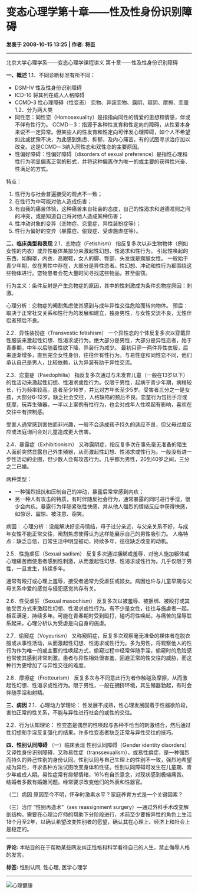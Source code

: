 # 变态心理学第十章——性及性身份识别障碍

**发表于 2008-10-15 13:25 | 作者: 将臣**

---

北京大学心理学系——变态心理学课程讲义 第十章——性及性身份识别障碍

**一、概述**
1.1．不同诊断标准有所不同： 
- DSM-IV 性及性身份识别障碍 
- ICD-10 将其列在成人人格障碍 
- CCMD-3 性心理障碍（性变态） 恋物、异装恋物、露阴、窥阴、摩擦、恋童 
1.2．分为两大类 
- 同性恋：同性恋（Homosexuality）是指指向同性的情爱的思想和情感，伴或不伴有性行为。 
CCMD－3：指源于各种性发育和性定向的障碍，从性爱本身来说不一定异常。但某些人的性发育和性定向可伴发心理障碍，如个人不希望如此或犹豫不决，为此感到焦虑、抑郁，及内心痛苦，有的试图寻求治疗加以改变。这是CCMD－3纳入同性恋和双性恋的主要原因。 
- 性偏好障碍：性偏好障碍（disorders of sexual preference）是指性心理和性行为明显偏离正常的形式，并将这种偏离作为唯一的或主要的获得性兴奋、性满足的方式。 

特点：
1. 性行为与社会普遍接受的观点不一致；
2. 在性行为中可能对他人造成伤害；
3. 有自我的痛苦体验，这种痛苦来自社会的态度，自己的性渴求和道德准则之间的冲突，或是知道自己将对他人造成某种伤害；
4. 性冲动对象的变异（恋物症、恋童症、异性装扮症等）；
5. 性行为偏好的变异（暴露症、偷窥症、受虐施虐症等）。

**二、临床类型和表现**
2.1．恋物症（Fetishism） 
指反复多次以非生物物体（例如女性的内衣）或异性躯体某部分来激起性幻想、性渴求和性行为。
引起性唤起的东西，如胸罩，内衣，高跟鞋，女人的脚、臀部、头发或是瘸腿女性。 
一般始于青少年期，仅在男性中存在，大部分是异性恋者。性幻想、冲动和性行为都围绕这些物体进行。恋物患者会花大量时间寻找这些物品，甚至偷窃。 

行为主义：条件反射是产生恋物症的原因，其中的性刺激成为条件恋物症原因：刺激。

心理分析：恋物症的阉割焦虑使其感到与成年异性交往危险而转向物体。 
预后：取决于正常社交关系和性行为的发展和建立，独身男性，与女性交流不良，无性伴侣者预后不良。

2.2．异性装扮症（Transvestic fetishism） 
一个异性恋的个体反复多次以穿戴异性服装来激起性幻想、性渴求或行为。绝大部分是男性，大部分是异性恋者，始于青春期，中年以后随着性欲下降，异装行为减少。 
最初只穿一两件异性衣服，后来逐渐增多，直到完全女性身份，往往伴有性行为。与易性症和同性恋不同，他们承认自己是男人，比较依赖，认为异装有助于异性交流。 

2.3．恋童症（Paedophilia） 
指反复多次通过与未发育儿童（一般在13岁以下）的性活动来激起性幻想、性渴求或性行为。仅限于男性，起病于青少年期，病程较长，行为频率较高。患者至少16岁，并比对方年长至少5岁。受害者三分之一是女孩，大部分6-12岁。缺乏社会交往，人格缺陷的预后不良。恋童行为包括手淫或抚摩，玩弄生殖器。一半以上案例有性行为，也会对成年人性唤起有影响，喜欢在交往中有控制感。 

受害人通常感到害怕而非兴趣，一般不会造成孩子持久的适应不良，但父母过度反应或法庭询问会对儿童造成更大伤害。

2.4．暴露症（Exhibitionism） 
又称露阴症，指反复多次在事先毫无准备的陌生人面前突然显露自己外生殖器，从而激起性幻想、性渴求或性行为。一般没有进一步性活动的企图，但少数人会有攻击行为。几乎都为男性，20到40岁之间，三分之二已婚。

两种类型：
- 一种强烈抵抗和压制自己的冲动，暴露后常常感到内疚； 
- 另一种人有攻击的特质，有时伴随反社会行为，通常暴露的同时进行手淫，很少会内疚。暴露行为伴随紧张性快感，并从他人强烈的情绪反应中获得快感，如惊讶、震惊、被注意、窃笑。 

病因：
心理分析：没能解决好恋母情结，母子过分亲近，与父亲关系不好，与成年女性不能正常交往，阉割焦虑使得认为这样能展示自己的男性吸引力。 
人格特点：缺乏自信，日常生活中明显被动，持续多年，往往缺乏改变的动机。

2.5．性施虐狂（Sexual sadism） 
反复多次通过捆绑或羞辱，对他人施加躯体或心理痛苦而使患者感到性刺激，从而激起性幻想、性渴求或性行为。几乎仅限于男性，一旦发生，持续多年。 

通常有殴打或心理上羞辱，接受者通常为受虐狂或妓女。病因也许与儿童早期与父母关系中爱的感觉与侵犯感觉共存有关。

2.6．性受虐狂（Sexual masochism） 
反复多次以被羞辱、被捆绑、被殴打或其他受苦方式来激起性幻想、性渴求或性行为。有不少是女性，往往与施虐者一起，相互满足，持续多年。可能在青春期时受到殴打，碰巧将性唤起，与痛苦的屈辱联系起来，心理分析认为受虐是向自身的施虐。

2.7．偷窥症（Voyeurism） 
又称窥阴症，反复多次观察毫无准备的裸体者在脱衣服或从事性活动，从而激起性幻想、性渴求或性行为。多为男性，将观察他人的性行为作为唯一的或主要的性唤起方式，偷窥过程中经常伴随手淫，偷窥时的危险感也常使其感到非常刺激。患者与异性相处很害羞，回避正常的性交往的威胁，而这种行为更增加了与异性交往的难度。

2.8．摩擦症（Frotteurism） 
反复多次与不同意此行为者作触碰及摩擦，从而激起性幻想、性渴求或性行为。限于男性，一般在拥挤环境，其生殖器勃起，有时会伴随手淫和射精。

**三、病因**
2.1．心理动力学理论： 性发展不成熟，性心理发展固着于性器欲阶段，害怕正常的性关系，不能与异性进行社会的或性的交往。

2.2．行为认知理论： 性变态是偶然的性唤起与各种不恰当的刺激结合，然后通过性幻想和手淫反复强化的结果。许多性变态者缺乏正常与异性交往的技巧。

**四、性别认同障碍**
（一）临床表现 
性别认同障碍（Gender identity disorders）又译性身份识别障碍，又称易性症（transsexualism），或易性癖症，是一种强烈而持久的异己性别的身份认同。性别认同与自己生理上的性别不一致，强烈地希望成为异性，寻求各种方法试图改变身体和性征。性别认同障碍可发生在儿童期、青少年或成人期。易性症常有抑郁情绪，16%有自杀意念，对现状感到极端痛苦。结婚者多数有婚姻问题。经常要求改变他们的外表和性器官。

（二）病因 
原因至今不明，怀孕时激素水平？家庭养育方式是一个关键因素？

（三）治疗 
“性别再造术”（sex reassignment surgery）—通过外科手术改变解剖结构。需要在心理治疗师的帮助下分阶段进行，术前至少要按异性的角色上生活18个月至2年，以确认希望改变性别者的愿望，确认其在心理上、经济上和社会上是稳定的。

---

**评论:**
本帖目的在于帮助某些网友纠正性格和科学看待自己的人生，禁止侮辱人格的发言。

**标签:** 性别认同, 性心理, 医学心理学

---

![心理健康](http://www.21cma.net/21cma/logo-21cma-yun.png)